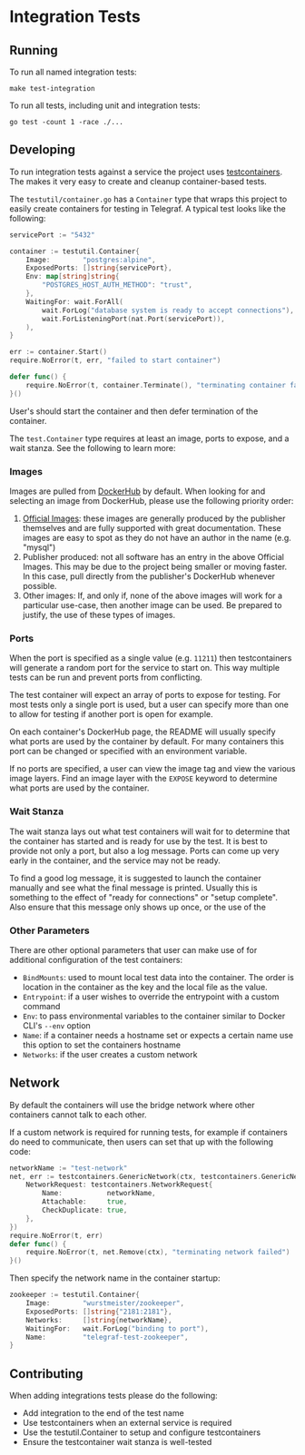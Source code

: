 # Integration Tests

## Running

To run all named integration tests:

```shell
make test-integration
```

To run all tests, including unit and integration tests:

```shell
go test -count 1 -race ./...
```

## Developing

To run integration tests against a service the project uses
[testcontainers][1]. The makes it very easy to create and cleanup
container-based tests.

The `testutil/container.go` has a `Container` type that wraps this project to
easily create containers for testing in Telegraf. A typical test looks like
the following:

```go
servicePort := "5432"

container := testutil.Container{
    Image:        "postgres:alpine",
    ExposedPorts: []string{servicePort},
    Env: map[string]string{
        "POSTGRES_HOST_AUTH_METHOD": "trust",
    },
    WaitingFor: wait.ForAll(
        wait.ForLog("database system is ready to accept connections"),
        wait.ForListeningPort(nat.Port(servicePort)),
    ),
}

err := container.Start()
require.NoError(t, err, "failed to start container")

defer func() {
    require.NoError(t, container.Terminate(), "terminating container failed")
}()
```

User's should start the container and then defer termination of the container.

The `test.Container` type requires at least an image, ports to expose, and a
wait stanza. See the following to learn more:

### Images

Images are pulled from [DockerHub][2] by default. When looking for and
selecting an image from DockerHub, please use the following priority order:

1. [Official Images][3]: these images are generally produced by the publisher
  themselves and are fully supported with great documentation. These images are
  easy to spot as they do not have an author in the name (e.g. "mysql")
2. Publisher produced: not all software has an entry in the above Official
  Images. This may be due to the project being smaller or moving faster. In
  this case, pull directly from the publisher's DockerHub whenever possible.
3. Other images: If, and only if, none of the above images will work for a
  particular use-case, then another image can be used. Be prepared to justify,
  the use of these types of images.

### Ports

When the port is specified as a single value (e.g. `11211`) then testcontainers
will generate a random port for the service to start on. This way multiple
tests can be run and prevent ports from conflicting.

The test container will expect an array of ports to expose for testing. For
most tests only a single port is used, but a user can specify more than one
to allow for testing if another port is open for example.

On each container's DockerHub page, the README will usually specify what ports
are used by the container by default. For many containers this port can be
changed or specified with an environment variable.

If no ports are specified, a user can view the image tag and view the various
image layers. Find an image layer with the `EXPOSE` keyword to determine what
ports are used by the container.

### Wait Stanza

The wait stanza lays out what test containers will wait for to determine that
the container has started and is ready for use by the test. It is best to
provide not only a port, but also a log message. Ports can come up very early
in the container, and the service may not be ready.

To find a good log message, it is suggested to launch the container manually
and see what the final message is printed. Usually this is something to the
effect of "ready for connections" or "setup complete". Also ensure that this
message only shows up once, or the use of the

### Other Parameters

There are other optional parameters that user can make use of for additional
configuration of the test containers:

- `BindMounts`: used to mount local test data into the container. The order is
  location in the container as the key and the local file as the value.
- `Entrypoint`: if a user wishes to override the entrypoint with a custom
  command
- `Env`: to pass environmental variables to the container similar to Docker
  CLI's `--env` option
- `Name`: if a container needs a hostname set or expects a certain name use
  this option to set the containers hostname
- `Networks`: if the user creates a custom network

[1]: <https://golang.testcontainers.org/> "testcontainers-go"
[2]: <https://hub.docker.com/> "DockerHub"
[3]: <https://hub.docker.com/search?q=&type=image&image_filter=official> "DockerHub Official Images"

## Network

By default the containers will use the bridge network where other containers
cannot talk to each other.

If a custom network is required for running tests, for example if containers
do need to communicate, then users can set that up with the following code:

```go
networkName := "test-network"
net, err := testcontainers.GenericNetwork(ctx, testcontainers.GenericNetworkRequest{
    NetworkRequest: testcontainers.NetworkRequest{
        Name:           networkName,
        Attachable:     true,
        CheckDuplicate: true,
    },
})
require.NoError(t, err)
defer func() {
    require.NoError(t, net.Remove(ctx), "terminating network failed")
}()
```

Then specify the network name in the container startup:

```go
zookeeper := testutil.Container{
    Image:        "wurstmeister/zookeeper",
    ExposedPorts: []string{"2181:2181"},
    Networks:     []string{networkName},
    WaitingFor:   wait.ForLog("binding to port"),
    Name:         "telegraf-test-zookeeper",
}
```

## Contributing

When adding integrations tests please do the following:

- Add integration to the end of the test name
- Use testcontainers when an external service is required
- Use the testutil.Container to setup and configure testcontainers
- Ensure the testcontainer wait stanza is well-tested
